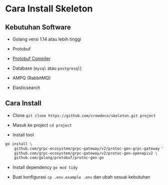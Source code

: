 # Cara Install Skeleton

## Kebutuhan Software

- Golang versi 1.14 atau lebih tinggi

- Protobuf

- [Protobuf Compiler](https://grpc.io/docs/protoc-installation)

- Database (`mysql` atau `postgresql`)

- AMPQ (RabbitMQ)

- Elasticsearch

## Cara Install

- Clone `git clone https://github.com/crowdeco/skeleton.git project`

- Masuk ke project `cd project`

- Install tool

```bash
go install \
    github.com/grpc-ecosystem/grpc-gateway/v2/protoc-gen-grpc-gateway \
    github.com/grpc-ecosystem/grpc-gateway/v2/protoc-gen-openapiv2 \
    github.com/golang/protobuf/protoc-gen-go
```

- Install dependency `go mod tidy`

- Buat konfigurasi `cp .env.example .env` dan ubah sesuai kebutuhan
